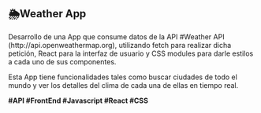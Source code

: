 ## 🌦️Weather App


<p>Desarrollo de una App que consume datos de la API #Weather API (http://api.openweathermap.org), utilizando fetch para realizar dicha petición, React para la interfaz de usuario y CSS modules para darle estilos a cada uno de sus componentes.</p> 

<p>Esta App tiene funcionalidades tales como buscar ciudades de todo el mundo y ver los detalles del clima de cada una de ellas en tiempo real.</p> 

<p><strong>#API #FrontEnd #Javascript #React #CSS</strong></p> 
